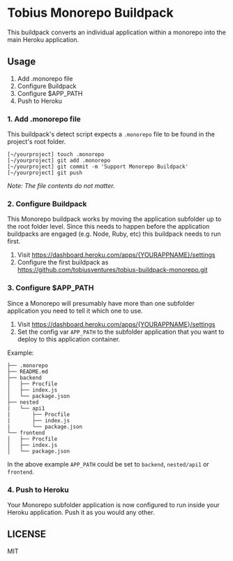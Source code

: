 
# Tobius Monorepo Buildpack

This buildpack converts an individual application within a monorepo into the main Heroku application.

## Usage

1. Add .monorepo file
2. Configure Buildpack
3. Configure $APP_PATH
4. Push to Heroku

### 1. Add .monorepo file

This buildpack's detect script expects a `.monorepo` file to be found in the project's root folder.

```
[~/yourproject] touch .monorepo
[~/yourproject] git add .monorepo
[~/yourproject] git commit -m 'Support Monorepo Buildpack'
[~/yourproject] git push
```

_Note: The file contents do not matter._

### 2. Configure Buildpack

This Monorepo buildpack works by moving the application subfolder up to the root folder level. Since this needs to happen before the application buildpacks are engaged (e.g. Node, Ruby, etc) this buildpack needs to run first.

1. Visit https://dashboard.heroku.com/apps/{YOURAPPNAME}/settings
2. Configure the first buildpack as https://github.com/tobiusventures/tobius-buildpack-monorepo.git

### 3. Configure $APP_PATH

Since a Monorepo will presumably have more than one subfolder application you need to tell it which one to use.

1. Visit https://dashboard.heroku.com/apps/{YOURAPPNAME}/settings
2. Set the config var `APP_PATH` to the subfolder application that you want to deploy to this application container.

Example:

```
├── .monorepo
├── README.md
├── backend
│   ├── Procfile
│   ├── index.js
│   └── package.json
├── nested
|   └── api1
|       ├── Procfile
|       ├── index.js
|       └── package.json
└── frontend
│   ├── Procfile
│   ├── index.js
│   └── package.json
```

In the above example `APP_PATH` could be set to `backend`, `nested/api1` or `frontend`.

### 4. Push to Heroku

Your Monorepo subfolder application is now configured to run inside your Heroku application. Push it as you would any other.

## LICENSE

MIT

